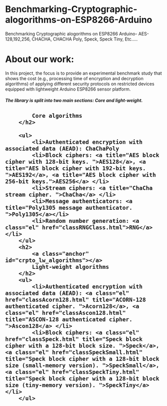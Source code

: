 # Benchmarking-Cryptographic-alogorithms-on-ESP8266-Arduino
Benchmarking Cryptographic alogorithms on ESP8266 Arduino- AES-128,192,256,  CHACHA, CHACHA Poly, Speck, Speck Tiny, Etc.....

# About our work:
 In this project, the focus is to provide an experimental benchmark study that shows the cost (e.g., processing time of encryption and decryption algorithms) of applying different security protocols on restricted devices equipped with lightweight Arduino ESP8266 sensor platform.
 <h5>The library is split into two main sections: Core and light-weight.</h5>
        <h2>
            
            Core algorithms
        </h2>

        <ul>
            <li>Authenticated encryption with associated data (AEAD): ChaChaPoly
            <li>Block ciphers: <a title="AES block cipher with 128-bit keys. ">AES128</a>, <a title="AES block cipher with 192-bit keys. ">AES192</a>, <a title="AES block cipher with 256-bit keys.">AES256</a> </li>
            <li>Stream ciphers: <a title="ChaCha stream cipher. ">ChaCha</a> </li>
            <li>Message authenticators: <a title="Poly1305 message authenticator. ">Poly1305</a></li>
            <li>Random number generation: <a class="el" href="classRNGClass.html">RNG</a></li>
        </ul>
        <h2>
            <a class="anchor" id="crpto_lw_algorithms"></a>
            Light-weight algorithms
        </h2>
        <ul>
            <li>Authenticated encryption with associated data (AEAD): <a class="el" href="classAcorn128.html" title="ACORN-128 authenticated cipher. ">Acorn128</a>, <a class="el" href="classAscon128.html" title="ASCON-128 authenticated cipher. ">Ascon128</a> </li>
            <li>Block ciphers: <a class="el" href="classSpeck.html" title="Speck block cipher with a 128-bit block size. ">Speck</a>, <a class="el" href="classSpeckSmall.html" title="Speck block cipher with a 128-bit block size (small-memory version). ">SpeckSmall</a>, <a class="el" href="classSpeckTiny.html" title="Speck block cipher with a 128-bit block size (tiny-memory version). ">SpeckTiny</a></li>
        </ul>
